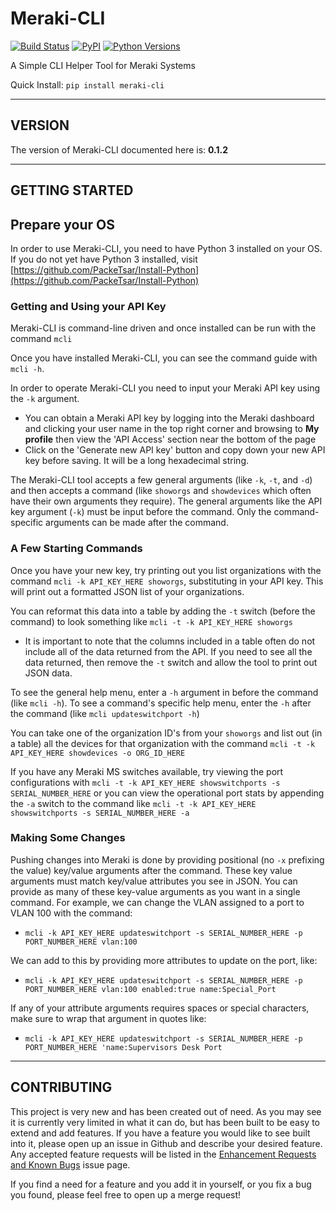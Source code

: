 # Meraki-CLI

[![Build Status](https://travis-ci.org/PackeTsar/meraki-cli.svg?branch=master)](https://travis-ci.org/PackeTsar/meraki-cli)
[![PyPI](https://img.shields.io/pypi/v/meraki-cli.svg)](https://pypi.python.org/pypi/meraki-cli)
[![Python Versions](https://img.shields.io/pypi/pyversions/meraki-cli.svg)](https://pypi.python.org/pypi/meraki-cli)

A Simple CLI Helper Tool for Meraki Systems

Quick Install: `pip install meraki-cli`


-----------------------------------------
##   VERSION   ##
The version of Meraki-CLI documented here is: **0.1.2**


-----------------------------------------
##   GETTING STARTED   ##

## Prepare your OS

In order to use Meraki-CLI, you need to have Python 3 installed on your OS. If you do not yet have Python 3 installed, visit [https://github.com/PackeTsar/Install-Python](https://github.com/PackeTsar/Install-Python)


### Getting and Using your API Key

Meraki-CLI is command-line driven and once installed can be run with the command `mcli`

Once you have installed Meraki-CLI, you can see the command guide with `mcli -h`.

In order to operate Meraki-CLI you need to input your Meraki API key using the `-k` argument.
- You can obtain a Meraki API key by logging into the Meraki dashboard and clicking your user name in the top right corner and browsing to **My profile** then view the 'API Access' section near the bottom of the page
- Click on the 'Generate new API key' button and copy down your new API key before saving. It will be a long hexadecimal string.

The Meraki-CLI tool accepts a few general arguments (like `-k`, `-t`, and `-d`) and then accepts a command (like `showorgs` and `showdevices` which often have their own arguments they require). The general arguments like the API key argument (`-k`) must be input before the command. Only the command-specific arguments can be made after the command.


### A Few Starting Commands

Once you have your new key, try printing out you list organizations with the command `mcli -k API_KEY_HERE showorgs`, substituting in your API key. This will print out a formatted JSON list of your organizations.

You can reformat this data into a table by adding the `-t` switch (before the command) to look something like `mcli -t -k API_KEY_HERE showorgs`
- It is important to note that the columns included in a table often do not include all of the data returned from the API. If you need to see all the data returned, then remove the `-t` switch and allow the tool to print out JSON data.

To see the general help menu, enter a `-h` argument in before the command (like `mcli -h`). To see a command's specific help menu, enter the `-h` after the command (like `mcli updateswitchport -h`)

You can take one of the organization ID's from your `showorgs` and list out (in a table) all the devices for that organization with the command `mcli -t -k API_KEY_HERE showdevices -o ORG_ID_HERE`

If you have any Meraki MS switches available, try viewing the port configurations with `mcli -t -k API_KEY_HERE showswitchports -s SERIAL_NUMBER_HERE` or you can view the operational port stats by appending the `-a` switch to the command like `mcli -t -k API_KEY_HERE showswitchports -s SERIAL_NUMBER_HERE -a`


### Making Some Changes

Pushing changes into Meraki is done by providing positional (no `-x` prefixing the value) key/value arguments after the command. These key value arguments must match key/value attributes you see in JSON. You can provide as many of these key-value arguments as you want in a single command. For example, we can change the VLAN assigned to a port to VLAN 100 with the command:
  - `mcli -k API_KEY_HERE updateswitchport -s SERIAL_NUMBER_HERE -p PORT_NUMBER_HERE vlan:100`

We can add to this by providing more attributes to update on the port, like:
  - `mcli -k API_KEY_HERE updateswitchport -s SERIAL_NUMBER_HERE -p PORT_NUMBER_HERE vlan:100 enabled:true name:Special_Port`

If any of your attribute arguments requires spaces or special characters, make sure to wrap that argument in quotes like:
  - `mcli -k API_KEY_HERE updateswitchport -s SERIAL_NUMBER_HERE -p PORT_NUMBER_HERE 'name:Supervisors Desk Port`


-----------------------------------------
##   CONTRIBUTING   ##

This project is very new and has been created out of need. As you may see it is currently very limited in what it can do, but has been built to be easy to extend and add features. If you have a feature you would like to see built into it, please open up an issue in Github and describe your desired feature. Any accepted feature requests will be listed in the [Enhancement Requests and Known Bugs](https://github.com/PackeTsar/meraki-cli/issues/1) issue page.

If you find a need for a feature and you add it in yourself, or you fix a bug you found, please feel free to open up a merge request!
